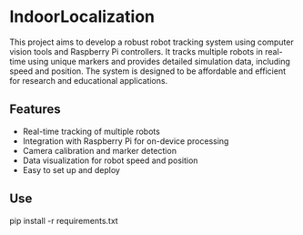 # IndoorLocalization

This project aims to develop a robust robot tracking system using computer vision tools and Raspberry Pi controllers. 
It tracks multiple robots in real-time using unique markers and provides detailed simulation data, including speed and position. 
The system is designed to be affordable and efficient for research and educational applications.

## Features
- Real-time tracking of multiple robots
- Integration with Raspberry Pi for on-device processing
- Camera calibration and marker detection
- Data visualization for robot speed and position
- Easy to set up and deploy


## Use
pip install -r requirements.txt
